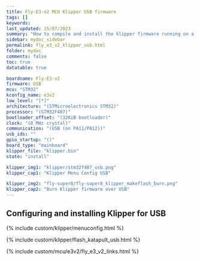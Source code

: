 ```yaml
---
title: Fly-E3-v2 MCU Klipper USB firmware
tags: []
keywords: 
last_updated: 15/07/2023
summary: "How to compile and install the klipper firmware running on a Fly-E3-v2 in USB mode"
sidebar: mydoc_sidebar
permalink: fly_e3_v2_klipper_usb.html
folder: mydoc
comments: false
toc: true
datatable: true

boardname: Fly-E3-v2
firmware: USB
mcu: "STM32"
kconfig_name: e3v2
low_level: "[*]"
architecture: "(STMicroelectronics STM32)"
processor: "(STM32F407)"
bootloader_offset: "(32KiB bootloader)"
clock: "(8 MHz crystal)"
communication: "(USB (on PA11/PA12))"
usb_ids: ""
gpio_startup: "()"
board_type: "mainboard"
klipper_file: "klipper.bin"
state: "install"

klipper_img1: "klipper/stm32f407_usb.png"
klipper_cap1: "Klipper Menu Config USB"

klipper_img2: "fly-super8/fly-super8_klipper_makeflash_burn.png"
klipper_cap2: "Burn Klipper firmware over USB"
---
```


## Configuring and installing Klipper for USB

{% include custom/klipper/menuconfig.html %}

{% include custom/klipper/flash_katapult_usb.html %}

{% include custom/mcu/e3v2/fly_e3_v2_links.html %}

